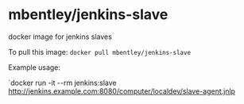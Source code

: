 mbentley/jenkins-slave
======================

docker image for jenkins slaves

To pull this image:
`docker pull mbentley/jenkins-slave`

Example usage:

`docker run -it --rm jenkins:slave http://jenkins.example.com:8080/computer/localdev/slave-agent.jnlp
